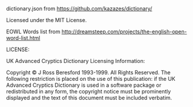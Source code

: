 dictionary.json from https://github.com/kazazes/dictionary/

Licensed under the MIT License.


EOWL Words list from http://dreamsteep.com/projects/the-english-open-word-list.html

LICENSE:

UK Advanced Cryptics Dictionary Licensing Information:

Copyright © J Ross Beresford 1993-1999. All Rights Reserved. The following restriction is placed on the use of this publication: if the UK Advanced Cryptics Dictionary is used in a software package or redistributed in any form, the copyright notice must be prominently displayed and the text of this document must be included verbatim.
